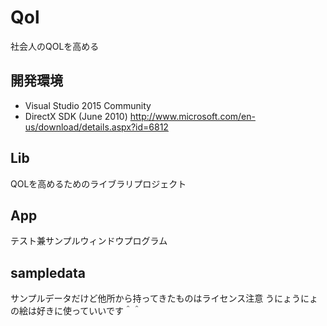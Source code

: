 # Qol
社会人のQOLを高める

## 開発環境
* Visual Studio 2015 Community
* DirectX SDK (June 2010)
http://www.microsoft.com/en-us/download/details.aspx?id=6812


## Lib
QOLを高めるためのライブラリプロジェクト

## App
テスト兼サンプルウィンドウプログラム

## sampledata
サンプルデータだけど他所から持ってきたものはライセンス注意
うにょうにょの絵は好きに使っていいです＾＾
